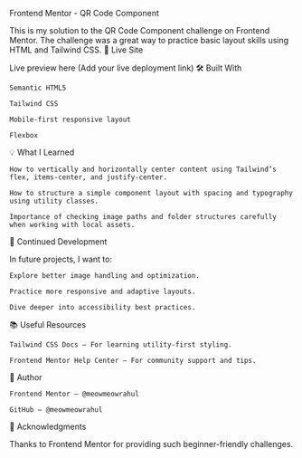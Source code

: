 Frontend Mentor - QR Code Component

This is my solution to the QR Code Component challenge on Frontend Mentor. The challenge was a great way to practice basic layout skills using HTML and Tailwind CSS.
🔗 Live Site

Live preview here
(Add your live deployment link)
🛠️ Built With

    Semantic HTML5

    Tailwind CSS

    Mobile-first responsive layout

    Flexbox

💡 What I Learned

    How to vertically and horizontally center content using Tailwind’s flex, items-center, and justify-center.

    How to structure a simple component layout with spacing and typography using utility classes.

    Importance of checking image paths and folder structures carefully when working with local assets.


🚀 Continued Development

In future projects, I want to:

    Explore better image handling and optimization.

    Practice more responsive and adaptive layouts.

    Dive deeper into accessibility best practices.

📚 Useful Resources

    Tailwind CSS Docs – For learning utility-first styling.

    Frontend Mentor Help Center – For community support and tips.

👤 Author

    Frontend Mentor – @meowmeowrahul

    GitHub – @meowmeowrahul

🙌 Acknowledgments

Thanks to Frontend Mentor for providing such beginner-friendly challenges.

